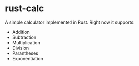 # rust-calc
A simple calculator implemented in Rust.
Right now it supports:

* Addition
* Subtraction
* Multiplication
* Division
* Parantheses
* Exponentiation
